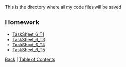
This is the directory where all my code files will be saved

## Homework

* [TaskSheet_6_T1](tasksheet6_1.py)
* [TaskSheet_6_T3](tasksheet6_3.py)
* [TaskSheet_6_T4](tasksheet6_4.py)
* [TaskSheet_6_T5](tasksheet6_5.py)




[Back](../Readme.md) |
[Table of Contents](../../TableOfContents.md) 
